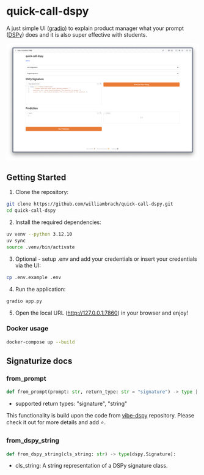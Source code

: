 # quick-call-dspy

A just simple UI ([gradio](https://github.com/gradio-app/gradio)) to explain product manager what your prompt ([DSPy](https://github.com/stanfordnlp/dspy)) does and it is also super effective with students.

![demo](assets/demo.webp)

## Getting Started

1. Clone the repository:
```bash
git clone https://github.com/williambrach/quick-call-dspy.git
cd quick-call-dspy
```
2. Install the required dependencies:
```bash
uv venv --python 3.12.10
uv sync
source .venv/bin/activate
```

3. Optional - setup .env and add your credentials or insert your credentials via the UI:
```bash
cp .env.example .env
```

4. Run the application:
```bash
gradio app.py
```

5. Open the local URL (http://127.0.0.1:7860) in your browser and enjoy!

### Docker usage

```bash
docker-compose up --build
```

## Signaturize docs

### from_prompt

```python
def from_prompt(prompt: str, return_type: str = "signature") -> type | str:
```
- supported return types: "signature", "string"

This functionality is build upon the code from 
[vibe-dspy](https://github.com/Archelunch/vibe-dspy) repository. Please check it out for more details and add ⭐️.

### from_dspy_string

```python
def from_dspy_string(cls_string: str) -> type[dspy.Signature]:
```
- cls_string: A string representation of a DSPy signature class.
